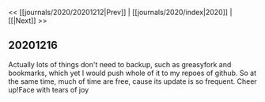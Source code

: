 << [[journals/2020/20201212|Prev]] | [[journals/2020/index|2020]] | [[|Next]] >>

## 20201216

Actually lots of things don't need to backup, such as greasyfork and bookmarks, which yet I would push whole of it to my repoes of github. So at the same time, much of time are free, cause its update is so frequent. Cheer up!Face with tears of joy